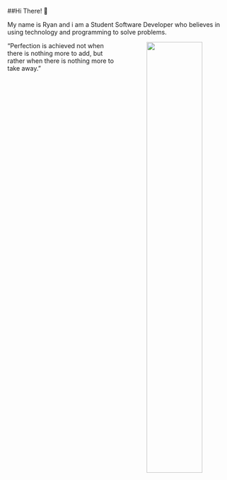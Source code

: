 ##Hi There! :wave:

My name is Ryan and i am a Student Software Developer who believes in using technology and programming to solve problems.

<p align="center">
<img src="https://github.com/FikraOps/FikraOps/blob/master/desksma.jpg" width="50%" height="50%" style="float:right;">
</p>
“Perfection is achieved not when there is nothing more to add, but rather when there is nothing more to take away.”

